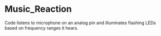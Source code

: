 # Music_Reaction
Code listens to microphone on an analog pin and illuminates flashing LEDs based on frequency ranges it hears.
